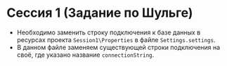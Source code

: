 # Сессия 1 (Задание по Шульге)

- Необходимо заменить строку подключения к базе данных в ресурсах проекта `Session1\Properties` в файле `Settings.settings`.
- В данном файле заменяем существующей строки подключения на своё, где указано название `connectionString`.
